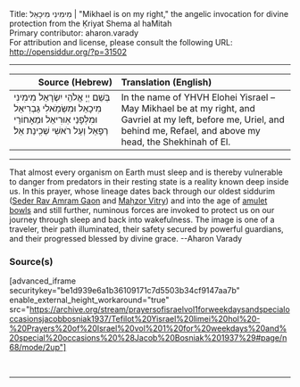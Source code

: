 <html>
<head></head>
<body>
Title: מִימִינִי מִיכָאֵל | "Mikhael is on my right," the angelic invocation for divine protection from the Ḳriyat Shema al haMitah<br />
Primary contributor: aharon.varady<br />
For attribution and license, please consult the following URL: <a href="http://opensiddur.org/?p=31502">http://opensiddur.org/?p=31502</a>
<p />
<hr />

<table style="margin-left: auto;margin-right: auto;" class="draggable">
<thead><tr><th id="x" style="text-align: right;">Source (Hebrew)</th><th style="text-align: left;">Translation (English)</th></tr></thead>
<tbody>
<tr><td style="vertical-align:top;">
<div class="liturgy" lang="he">
בְּשֵׁם יְיָ אֱלֹהֵי יִשְׂרָאֵל
מִימִינִי מִיכָאֵל 
וּמִשְּׂמֹֽאלִי גַּבְרִיאֵל
וּמִלְּפָנַי אֽוּרִיאֵל 
וּמֵאָחוֹרַי רְפָאֵל
וְעַל רֹאשִׁי שְׁכִֽינַת אֵל׃
</span></div></td>
 
<td style="vertical-align:top;">
<div class="english" lang="en">
In the name of YHVH Elohei Yisrael –
May Mikhael be at my right, 
and Gavriel at my left,
before me, Uriel, 
and behind me, Refael,
and above my head, the Shekhinah of El.
</div></td></tr>
</tbody></table>

<hr />

That almost every organism on Earth must sleep and is thereby vulnerable to danger from predators in their resting state is a reality known deep inside us. In this prayer, whose lineage dates back through our oldest siddurim (<a href="https://opensiddur.org/prayers/life-cycle/living/travel/when-a-person-goes-out-at-night-an-apotropaic-invocation-of-angelic-protection-in-the-seder-rav-amram-gaon/">Seder Rav Amram Gaon</a> and <a href="https://opensiddur.org/prayers/solilunar/everyday/nighttime/bedtime-shema/mikhael-is-on-my-right-an-apotropaic-invocation-of-angelic-protection-in-the-bedtime-shema-from-the-mahzor-vitry/">Maḥzor Vitry</a>) and into the age of <a href="https://opensiddur.org/prayers/life-cycle/living/home/gavriel-is-on-the-right-an-apotropaic-invocation-of-angels-in-the-amulet-bowl-sd12/">amulet bowls</a> and still further, numinous forces are invoked to protect us on our journey through sleep and back into wakefulness. The image is one of a traveler, their path illuminated, their safety secured by powerful guardians, and their progressed blessed by divine grace. --Aharon Varady

<h3>Source(s)</h3>

[advanced_iframe securitykey="be1d939e6a1b36109171c7d5503b34cf9147aa7b" enable_external_height_workaround="true" src="https://archive.org/stream/prayersofisraelvol1forweekdaysandspecialoccasionsjacobbosniak1937/Tefilot%20Yisrael%20limei%20hol%20-%20Prayers%20of%20Israel%20vol%201%20for%20weekdays%20and%20special%20occasions%20%28Jacob%20Bosniak%201937%29#page/n68/mode/2up"]

&nbsp;

<hr />

&nbsp;
</body>
</html>